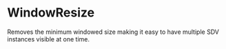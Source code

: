 # WindowResize
Removes the minimum windowed size making it easy to have multiple SDV instances visible at one time.
